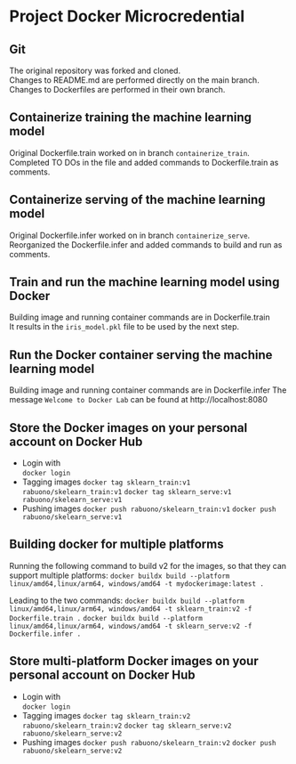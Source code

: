 # Project Docker Microcredential

## Git

The original repository was forked and cloned.  
Changes to README.md are performed directly on the main branch.  
Changes to Dockerfiles are performed in their own branch.  

## Containerize training the machine learning model

Original Dockerfile.train worked on in branch `containerize_train`.  
Completed TO DOs in the file and added commands to Dockerfile.train as comments.  

## Containerize serving of the machine learning model

Original Dockerfile.infer worked on in branch `containerize_serve`.  
Reorganized the Dockerfile.infer and added commands to build and run as comments.  

## Train and run the machine learning model using Docker

Building image and running container commands are in Dockerfile.train  
It results in the `iris_model.pkl` file to be used by the next step.  

## Run the Docker container serving the machine learning model

Building image and running container commands are in Dockerfile.infer
The message `Welcome to Docker Lab` can be found at http://localhost:8080

## Store the Docker images on your personal account on Docker Hub
- Login with  
`docker login`
- Tagging images
`docker tag sklearn_train:v1 rabuono/skelearn_train:v1`
`docker tag sklearn_serve:v1 rabuono/skelearn_serve:v1`
- Pushing images
`docker push rabuono/skelearn_train:v1`
`docker push rabuono/skelearn_serve:v1`

## Building docker for multiple platforms

Running the following command to build v2 for the images, so that they can support multiple platforms:
`docker buildx build --platform linux/amd64,linux/arm64, windows/amd64 -t mydockerimage:latest .`

Leading to the two commands:
`docker buildx build --platform linux/amd64,linux/arm64, windows/amd64 -t sklearn_train:v2 -f Dockerfile.train .`
`docker buildx build --platform linux/amd64,linux/arm64, windows/amd64 -t sklearn_serve:v2 -f Dockerfile.infer .`

## Store multi-platform Docker images on your personal account on Docker Hub
- Login with  
`docker login`
- Tagging images
`docker tag sklearn_train:v2 rabuono/skelearn_train:v2`
`docker tag sklearn_serve:v2 rabuono/skelearn_serve:v2`
- Pushing images
`docker push rabuono/skelearn_train:v2`
`docker push rabuono/skelearn_serve:v2`



